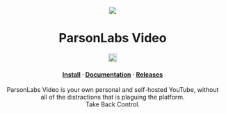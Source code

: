 <p align="center">
  <img src="https://avatars.githubusercontent.com/u/138057124?s=200&v=4" />
</p>
<h1 align="center">ParsonLabs Video</h1>

<p align="center">
  <img src="https://www.pwa-shields.com/1.0.0/series/certified/purple.svg" alt="PWA Shields" height="20">
</p>

<h4 align="center">
  <a href="#get-started">Install</a>
  ·
  <a href="https://video.parson.dev/">Documentation</a>
  ·
  <a href="https://github.com/WillKirkmanM/video/releases">Releases</a>
</h4>

<p align="center">ParsonLabs Video is your own personal and self-hosted YouTube, without all of the distractions that is plaguing the platform. <br /> Take Back Control.</p>
